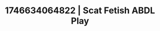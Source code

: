 ---
categories:
- Skin-to-skin fantasy
- AI-generated
- Sensory play
- Feather touch
- Pleasure mapping
- ASMR
- Intimate POV
- Cosplay
image: /assets/images/1746634064822.jpg
layout: post
seo:
  description: Featured content with artistic ABDL Play, Scat Fetish. HD images available.
  keywords: ABDL Play, Scat Fetish
  og_image: /assets/images/1746634064822.jpg
  schema_type: VisualArtwork
tags:
- '#1746634064822'
- Scat Fetish
- ABDL Play
title: 1746634064822 | Scat Fetish ABDL Play
---
